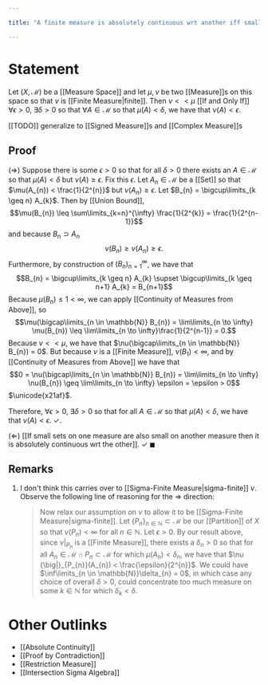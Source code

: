 ```yaml
---

title: "A finite measure is absolutely continuous wrt another iff small sets on the other measure are also small on it"

---
```

# Statement
Let $(X, \mathcal{M})$ be a [[Measure Space]] and let $\mu, \nu$ be two [[Measure]]s on this space so that $\nu$ is [[Finite Measure|finite]]. Then $\nu << \mu$ [[If and Only If]] $\forall \epsilon > 0$, $\exists \delta > 0$ so that $\forall A \in \mathcal{M}$ so that $\mu(A) < \delta$, we have that $\nu(A) < \epsilon$. 

[[TODO]] generalize to [[Signed Measure]]s and [[Complex Measure]]s

## Proof
$(\Rightarrow)$ Suppose there is some $\epsilon > 0$ so that for all $\delta > 0$ there exists an $A \in \mathcal{M}$ so that $\mu(A) < \delta$ but $\nu(A) \geq \epsilon$. Fix this $\epsilon$. Let $A_{n} \in \mathcal{M}$ be a [[Set]] so that $\mu(A_{n}) < \frac{1}{2^{n}}$ but $\nu(A_{n}) \geq \epsilon$. Let $B_{n} = \bigcup\limits_{k \geq n} A_{k}$. Then by [[Union Bound]], $$\mu(B_{n}) \leq \sum\limits_{k=n}^{\infty} \frac{1}{2^{k}} = \frac{1}{2^{n-1}}$$
and because $B_{n} \supset A_{n}$ $$\nu(B_{n}) \geq \nu(A_{n}) \geq \epsilon.$$
Furthermore, by construction of $(B_{n})_{n=1}^{\infty}$, we have that $$B_{n} = \bigcup\limits_{k \geq n} A_{k} \supset \bigcup\limits_{k \geq n+1} A_{k} = B_{n+1}$$
Because $\mu(B_{n}) \leq 1 < \infty$, we can apply [[Continuity of Measures from Above]], so $$\mu(\bigcap\limits_{n \in \mathbb{N}} B_{n}) = \lim\limits_{n \to \infty} \mu(B_{n}) \leq \lim\limits_{n \to \infty}\frac{1}{2^{n-1}} = 0.$$
Because $\nu << \mu$, we have that $\nu(\bigcap\limits_{n \in \mathbb{N}} B_{n}) = 0$. But because $\nu$ is a [[Finite Measure]], $\nu(B_{1}) < \infty$, and by [[Continuity of Measures from Above]] we have that
$$0 = \nu(\bigcap\limits_{n \in \mathbb{N}} B_{n}) = \lim\limits_{n \to \infty} \nu(B_{n}) \geq \lim\limits_{n \to \infty} \epsilon = \epsilon > 0$$
$\unicode{x21af}$.

Therefore, $\forall \epsilon > 0$, $\exists \delta > 0$ so that for all $A \in \mathcal{M}$ so that $\mu(A) < \delta$, we have that $\nu(A) < \epsilon$. $\checkmark$.

$(\Leftarrow)$ [[If small sets on one measure are also small on another measure then it is absolutely continuous wrt the other]]. $\checkmark$ $\blacksquare$

## Remarks
1. I don't think this carries over to [[Sigma-Finite Measure|sigma-finite]] $\nu$.  Observe the following line of reasoning for the $\Rightarrow$ direction:
	> Now relax our assumption on $\nu$ to allow it to be [[Sigma-Finite Measure|sigma-finite]]. Let $\{P_{n}\}_{n \in \mathbb{N}} \subset \mathcal{M}$ be our [[Partition]] of $X$ so that $\nu(P_{n}) < \infty$ for all $n \in \mathbb{N}$. Let $\epsilon > 0$. By our result above, since $\nu {\big|}_{P_{n}}$ is a [[Finite Measure]], there exists a $\delta_{n} > 0$ so that for all $A_{n} \in \mathcal{M} \cap P_{n} \subset \mathcal{M}$ for which $\mu(A_{n}) < \delta_{n}$, we have that $\nu {\big|}_{P_{n}}(A_{n}) < \frac{\epsilon}{2^{n}}$. We could have $\inf\limits_{n \in \mathbb{N}}\delta_{n} = 0$, in which case any choice of overall $\delta > 0$, could concentrate too much measure on some $k \in \mathbb{N}$ for which $\delta_{k} < \delta$.
# Other Outlinks
- [[Absolute Continuity]]
- [[Proof by Contradiction]]
- [[Restriction Measure]]
- [[Intersection Sigma Algebra]]